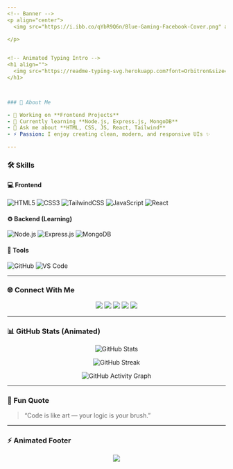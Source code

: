 ```yaml
---
<!-- Banner -->
<p align="center">
  <img src="https://i.ibb.co/qYbR9Q6n/Blue-Gaming-Facebook-Cover.png" alt="Abu Tahir Sk Banner" width="100%" />
  
</p>


<!-- Animated Typing Intro -->
<h1 align="">
  <img src="https://readme-typing-svg.herokuapp.com?font=Orbitron&size=32&color=00FFFF&center=true&vCenter=true&width=600&lines=Hi+I'm+Abu+Tahir+Sk....." alt="Typing Animation" />
</h1>



### 🧠 About Me

- 🔭 Working on **Frontend Projects**
- 🌱 Currently learning **Node.js, Express.js, MongoDB**
- 💬 Ask me about **HTML, CSS, JS, React, Tailwind**
- ⚡ Passion: I enjoy creating clean, modern, and responsive UIs ✨

---
```


### 🛠️ Skills

#### 💻 Frontend
![HTML5](https://img.shields.io/badge/HTML5-E34F26?style=for-the-badge&logo=html5&logoColor=white)
![CSS3](https://img.shields.io/badge/CSS3-1572B6?style=for-the-badge&logo=css3&logoColor=white)
![TailwindCSS](https://img.shields.io/badge/Tailwind_CSS-38B2AC?style=for-the-badge&logo=tailwind-css&logoColor=white)
![JavaScript](https://img.shields.io/badge/JavaScript-F7E017?style=for-the-badge&logo=javascript&logoColor=black)
![React](https://img.shields.io/badge/React-61DAFB?style=for-the-badge&logo=react&logoColor=black)

#### ⚙️ Backend (Learning)
![Node.js](https://img.shields.io/badge/Node.js-43853D?style=for-the-badge&logo=node.js&logoColor=white)
![Express.js](https://img.shields.io/badge/Express.js-404D59?style=for-the-badge)
![MongoDB](https://img.shields.io/badge/MongoDB-4EA94B?style=for-the-badge&logo=mongodb&logoColor=white)

#### 🧰 Tools
![GitHub](https://img.shields.io/badge/GitHub-181717?style=for-the-badge&logo=github&logoColor=white)
![VS Code](https://img.shields.io/badge/VS_Code-0078D7?style=for-the-badge&logo=visual-studio-code&logoColor=white)

---

### 🌐 Connect With Me

<p align="center">
<a href="https://facebook.com/" target="_blank"><img src="https://img.shields.io/badge/Facebook-%231877F2.svg?&style=for-the-badge&logo=facebook&logoColor=white"/></a>
<a href="https://youtube.com/" target="_blank"><img src="https://img.shields.io/badge/YouTube-%23FF0000.svg?&style=for-the-badge&logo=youtube&logoColor=white"/></a>
<a href="https://linkedin.com/in/" target="_blank"><img src="https://img.shields.io/badge/LinkedIn-%230A66C2.svg?&style=for-the-badge&logo=linkedin&logoColor=white"/></a>
<a href="https://twitter.com/" target="_blank"><img src="https://img.shields.io/badge/Twitter-%231DA1F2.svg?&style=for-the-badge&logo=twitter&logoColor=white"/></a>
<a href="https://wa.me/" target="_blank"><img src="https://img.shields.io/badge/WhatsApp-25D366?style=for-the-badge&logo=whatsapp&logoColor=white"/></a>
</p>

---

### 📊 GitHub Stats (Animated)

<p align="center">
  <img src="https://github-readme-stats.vercel.app/api?username=AbuTahirSk&show_icons=true&theme=radical&count_private=true&hide_border=true&include_all_commits=true" alt="GitHub Stats" />
</p>

<p align="center">
  <img src="https://github-readme-streak-stats.herokuapp.com/?user=AbuTahirSk&theme=radical&hide_border=true" alt="GitHub Streak" />
</p>

<p align="center">
  <img src="https://github-readme-activity-graph.vercel.app/graph?username=AbuTahirSk&theme=react-dark&hide_border=true" alt="GitHub Activity Graph" />
</p>

---

### 💬 Fun Quote
> “Code is like art — your logic is your brush.”

---

### ⚡ Animated Footer
<p align="center">
  <img src="https://capsule-render.vercel.app/api?type=waving&color=00C4FF&height=100&section=footer"/>
</p>
